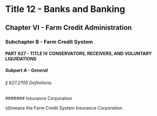 
# Title 12 - Banks and Banking
## Chapter VI - Farm Credit Administration
### Subchapter B - Farm Credit System
#### PART 627 - TITLE IV CONSERVATORS, RECEIVERS, AND VOLUNTARY LIQUIDATIONS
##### Subpart A - General
###### § 627.2705 Definitions.
####### Insurance Corporation

(d)means the Farm Credit System Insurance Corporation.
